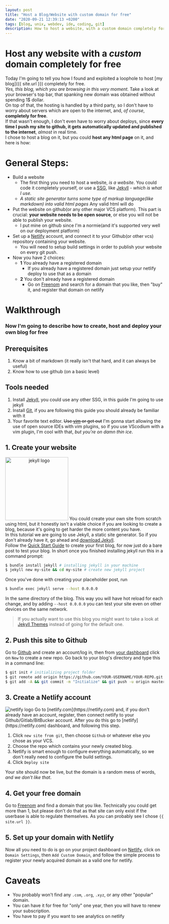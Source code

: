 ```yaml
---
layout: post
title: "Host a Blog/Website with custom domain for free"
date: "2020-09-21 12:39:13 +0200"
tags: [blog, unix, webdev, ide, coding, git]
description: How to host a website, with a custom domain completely for free
---
```

# Host any website with a *custom* domain completely for free
Today I'm going to tell you how I found and exploited a loophole to host [my blog]({{ site.url }}) completely for free.  
*Yes, this blog, which you are browsing in this very moment.* Take a look at your browser's top bar, that spanking new domain was obtained without spending 1$ dollar.  
On top of that, the hosting is handled by a third party, so I don't have to worry about servers which are open to the internet, and, *of course*, **completely for free**.  
If that wasn't enough, I don't even have to worry about deploys, since **every time I push my site to github, it gets automatically updated and published to the internet**, _almost_ in real time.  
I chose to host a blog on it, but you could **host any html page** on it, and here is how:

# General Steps:
+ Build a website
    + The first thing you need to host a website, _is a website_. You could code it completely yourself, or use a [SSG](https://www.netguru.com/blog/what-are-static-site-generators), like [Jekyll](https://jekyllrb.com/) - _which is what I use._  
    + _A static site generator turns some type of markup language(like markdown) into valid html pages_
    Any valid html will do
+ Put the website on github(or any other major VCS platform). This part is crucial: **your website needs to be open source**, or else you will not be able to publish your website.
    + I put mine on github since I'm a normie(and it's supported very well on our deployment platform)
+ Set up a [Netlify](https://netlify.com/) account, and connect it to your Github(or other vcs) repository containing your website.
    + You will need to setup build settings in order to publish your website on every git push.
+ Now you have 2 choices:
    + **1** You already have a registered domain
        + If you already have a registered domain just setup your netlify deploy to use that as a domain
    + **2** You don't already have a registered domain
        + Go on [Freenom](https://www.freenom.com/en/index.html?lang=en) and search for a domain that you like, then "buy" it, and register that domain on netlify

# Walkthrough
### Now I'm going to describe how to create, host and deploy your own blog for free

## Prerequisites
1. Know a bit of markdown (it really isn't that hard, and it can always be useful)
2. Know how to use github (on a basic level)

## Tools needed
1. Install [Jekyll](https://jekyllrb.com/), you could use any other SSG, in this guide I'm going to use jekyll
2. Install [Git](https://gitforwindows.org/), if you are following this guide you should already be familiar with it
3. Your favorite text editor. <s>Use <a href="https://github.com/vim/vim">vim</a> or get out</s> I'm gonna start allowing the use of open source IDEs with vim plugins, so if you use VScodium with a vim plugin, I'm cool with that, _but you're on damn thin ice_.

## 1. Create your website
<img src="https://jekyllrb.com/img/logo-2x.png" alt="jekyll logo" width="200" style="text-align: center">  You could create your own site from scratch using html, but it honestly isn't a viable choice if you are looking to create a blog, because it's going to get harder the more content you have.  
In this tutorial we are going to use Jekyll, a static site generator.
So if you don't already have it, go ahead and [download Jekyll](https://jekyllrb.com/docs/installation/).  
Follow the [Quick Start Guide](https://jekyllrb.com/docs/) to create your first blog, for now just do a bare post to test your blog. In short once you finished installing jekyll run this in a command prompt:
```bash
$ bundle install jekyll # installing jekyll in your machine
$ jekyll new my-site && cd my-site # create new jekyll project
```

Once you've done with creating your placeholder post, run
```bash
$ bundle exec jekyll serve --host 0.0.0.0
```
In the same directory of the blog. This way you will have hot reload for each change, and by adding `--host 0.0.0.0` you can test your site even on other devices on the same network.


> If you actually want to use this blog you might want to take a look at [Jekyll Themes](https://jekyllrb.com/docs/themes/) instead of going for the default one.

## 2. Push this site to Github
Go to [Github](https://github.com) and create an account/log in, then from [your dashboard](https://github.com) click on `New` to create a new repo. Go back to your blog's directory and type this in a command line:
```bash
$ git init # initializing project folder
$ git remote add origin https://github.com/YOUR-USERNAME/YOUR-REPO.git # change UPPERCASE with your own!
$ git add -A && git commit -m "Initialize" && git push -u origin master # push code to github
```

## 3. Create a Netlify account 
<img src="https://external-content.duckduckgo.com/iu/?u=https%3A%2F%2Fupload.wikimedia.org%2Fwikipedia%2Fcommons%2Fthumb%2Fb%2Fb8%2FNetlify_logo.svg%2F220px-Netlify_logo.svg.png&f=1&nofb=1" alt="netlify logo" style="text-align: center">
Go to [netlify.com](https://netlify.com) and, if you don't already have an account, register, then connect netlify to your Github/Gitlab/BitBucker account.
After you do this go to [netlify](https://netlify.com) dashboard, and following this step.

1. Click `new site from git`, then choose `Github` or whatever else you chose as your VCS.
2. Choose the repo which contains your newly created blog.
3. Netlify is smart enough to configure everything automatically, so we don't really need to configure the build settings.
4. Click `Deploy site`

Your site should now be live, but the domain is a random mess of words, _and we don't like that_.

## 4. Get your free domain
Go to [Freenom](https://www.freenom.com/en/index.html?lang=en) and find a domain that you like. Technically you could get more than 1, but please don't do that as that site can only exist if the userbase is able to regulate themselves. As you can probably see I chose `{{ site.url }}`.

## 5. Set up your domain with Netlify
Now all you need to do is go on your project dashboard on [Netlify](https://app.netlify.com), click on `Domain Settings`, then `Add Custom Domain`, and follow the simple process to register your newly acquired domain as a valid one for netlify.

# Caveats
- You probably won't find any `.com`, `.org`, `.xyz`, or any other "popular" domain.
- You can have it for free for "only" one year, then you will have to renew your subscription.
- You have to pay if you want to see analytics on netlify


[jekyll-docs]: https://jekyllrb.com/docs/home
[jekyll-gh]:   https://github.com/jekyll/jekyll
[jekyll-talk]: https://talk.k.com
